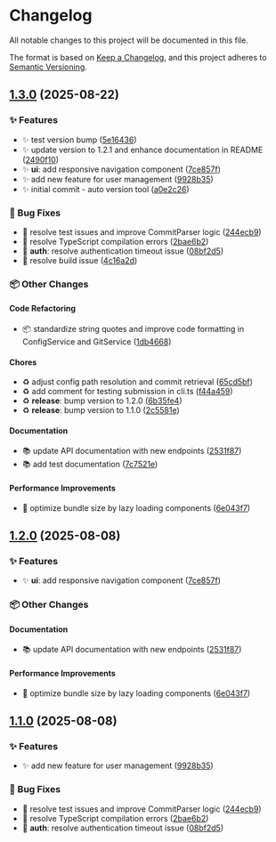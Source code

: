 # Changelog

All notable changes to this project will be documented in this file.

The format is based on [Keep a Changelog](https://keepachangelog.com/en/1.0.0/),
and this project adheres to [Semantic Versioning](https://semver.org/spec/v2.0.0.html).

## [1.3.0]() (2025-08-22)

### ✨ Features

* ✨ test version bump ([5e16436]())
* ✨ update version to 1.2.1 and enhance documentation in README ([2490f10]())
* ✨ **ui**: add responsive navigation component ([7ce857f]())
* ✨ add new feature for user management ([9928b35]())
* ✨ initial commit - auto version tool ([a0e2c26]())

### 🐛 Bug Fixes

* 🐛 resolve test issues and improve CommitParser logic ([244ecb9]())
* 🐛 resolve TypeScript compilation errors ([2bae6b2]())
* 🐛 **auth**: resolve authentication timeout issue ([08bf2d5]())
* 🐛 resolve build issue ([4c16a2d]())

### 📦 Other Changes

#### Code Refactoring

* 📦 standardize string quotes and improve code formatting in ConfigService and GitService ([1db4668]())
#### Chores

* ♻️ adjust config path resolution and commit retrieval ([65cd5bf]())
* ♻️ add comment for testing submission in cli.ts ([f44a459]())
* ♻️ **release**: bump version to 1.2.0 ([6b35fe4]())
* ♻️ **release**: bump version to 1.1.0 ([2c5581e]())
#### Documentation

* 📚 update API documentation with new endpoints ([2531f87]())
* 📚 add test documentation ([7c7521e]())
#### Performance Improvements

* 🚀 optimize bundle size by lazy loading components ([6e043f7]())


## [1.2.0]() (2025-08-08)

### ✨ Features

* ✨ **ui**: add responsive navigation component ([7ce857f]())

### 📦 Other Changes

#### Documentation

* 📚 update API documentation with new endpoints ([2531f87]())
#### Performance Improvements

* 🚀 optimize bundle size by lazy loading components ([6e043f7]())


## [1.1.0]() (2025-08-08)

### ✨ Features

* ✨ add new feature for user management ([9928b35]())

### 🐛 Bug Fixes

* 🐛 resolve test issues and improve CommitParser logic ([244ecb9]())
* 🐛 resolve TypeScript compilation errors ([2bae6b2]())
* 🐛 **auth**: resolve authentication timeout issue ([08bf2d5]())

